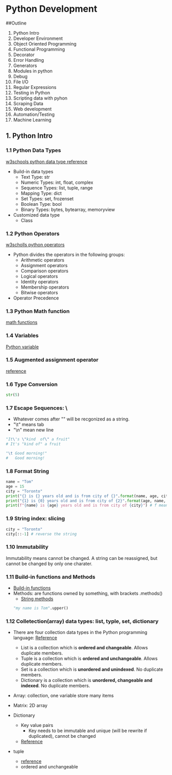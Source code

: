 # Python Development
##Outline
1. Python Intro
2. Developer Environment
3. Object Oriented Programming
4. Functional Programming
5. Decorator
6. Error Handling
7. Generators
8. Modules in python
9. Debug
10. File I/O
11. Regular Expressions
12. Testing in Python
13.  Scripting data with pyhon
14. Scraping Data
15. Web development
16. Automation/Testing
17. Machine Learning

## 1. Python Intro
### 1.1 Python Data Types
[w3schools python data type reference](https://www.w3schools.com/python/python_datatypes.asp)

- Build-in data types
    - Text Type:	str
    - Numeric Types:	int, float, complex
    - Sequence Types:	list, tuple, range
    - Mapping Type:	dict
    - Set Types:	set, frozenset
    - Boolean Type:	bool
    - Binary Types:	bytes, bytearray, memoryview
- Customized data type
    - Class
### 1.2 Python Operators
[w3scholls python operators](https://www.w3schools.com/python/python_operators.asp)

- Python divides the operators in the following groups:
    - Arithmetic operators
    - Assignment operators
    - Comparison operators
    - Logical operators
    - Identity operators
    - Membership operators
    - Bitwise operators
- Operator Precedence
### 1.3 Python Math function
[math functions](https://docs.python.org/3/library/math.html)
### 1.4 Variables
[Python variable](https://www.w3schools.com/python/python_variables.asp)
### 1.5 Augmented assignment operator
[reference](https://docs.python.org/2.0/ref/augassign.html)
### 1.6 Type Conversion
```python
str(5)
```
### 1.7 Escape Sequences: \
- Whatever comes after "\" will be recgonized as a string. 
- "\t" means tab
- "\n" mean new line
```python
"It\'s \"kind  of\" a fruit"
# It's "kind of" a fruit

"\t Good morning!"
#   Good morning!
```
### 1.8 Format String

```python
name = "Tom"
age = 15
city = "Toronto"
print("{} is {} years old and is from city of {}".format(name, age, city))
print("{1} is {0} years old and is from city of {2}".format(age, name, city))
print(f"{name} is {age} years old and is from city of {city}") # f means formated string
```
### 1.9 String index: slicing
```python
city = "Toronto"
city[::-1] # reverse the string
```
### 1.10 Immutability
Immutability means cannot be changed.
A string can be reassigned, but cannot be changed by only one charater.

### 1.11 Build-in functions and Methods
- [Build-in functions](https://docs.python.org/3/library/functions.html)
- Methods: are functions owned by something, with brackets .methods()
    - [String methods](https://www.w3schools.com/python/python_ref_string.asp)
    ```python
    "my name is Tom".upper()
    ```
### 1.12 Colletection(array) data types: list, typle, set, dictionary
- There are four collection data types in the Python programming language:
    [Reference](w3schools.com/python/python_strings.asp)
    - List is a collection which is __ordered and changeable__. Allows duplicate members.
    - Tuple is a collection which is __ordered and unchangeable__. Allows duplicate members.
    - Set is a collection which is __unordered and unindexed__. No duplicate members.
    - Dictionary is a collection which is __unordered, changeable and indexed__. No duplicate members.

- Array: collection, one variable store many items
- Matrix: 2D array
- Dictionary
    - Key value pairs
        - Key needs to be immutable and unique (will be rewrite if duplicated), cannot be changed
    - [Reference](https://www.w3schools.com/python/python_dictionaries.asp)
- tuple
    - [reference](https://www.w3schools.com/python/python_tuples.asp)
    - ordered and unchangeable